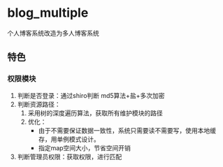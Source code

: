 # blog_multiple
个人博客系统改造为多人博客系统

## 特色

### 权限模块

1. 判断是否登录：通过shiro判断 md5算法+盐+多次加密
2. 判断资源路径：
    1. 采用树的深度遍历算法，获取所有维护模块的路径
    2. 优化：
        - 由于不需要保证数据一致性，系统只需要读不需要写，使用本地缓存，用单例模式设计。
        - 指定map空间大小，节省空间开销
3. 判断管理员权限：获取权限，进行匹配

